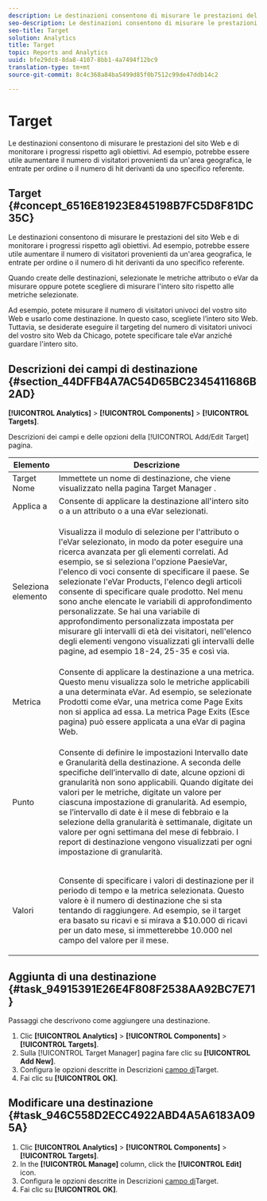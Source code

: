```yaml
---
description: Le destinazioni consentono di misurare le prestazioni del sito Web e di monitorare i progressi rispetto agli obiettivi. Ad esempio, potrebbe essere utile aumentare il numero di visitatori provenienti da un'area geografica, le entrate per ordine o il numero di hit derivanti da uno specifico referente.
seo-description: Le destinazioni consentono di misurare le prestazioni del sito Web e di monitorare i progressi rispetto agli obiettivi. Ad esempio, potrebbe essere utile aumentare il numero di visitatori provenienti da un'area geografica, le entrate per ordine o il numero di hit derivanti da uno specifico referente.
seo-title: Target
solution: Analytics
title: Target
topic: Reports and Analytics
uuid: bfe29dc8-8da8-4107-8bb1-4a7494f12bc9
translation-type: tm+mt
source-git-commit: 8c4c368a84ba5499d85f0b7512c99de47ddb14c2

---
```



# Target

Le destinazioni consentono di misurare le prestazioni del sito Web e di monitorare i progressi rispetto agli obiettivi. Ad esempio, potrebbe essere utile aumentare il numero di visitatori provenienti da un'area geografica, le entrate per ordine o il numero di hit derivanti da uno specifico referente.

## Target {#concept_6516E81923E845198B7FC5D8F81DC35C}

Le destinazioni consentono di misurare le prestazioni del sito Web e di monitorare i progressi rispetto agli obiettivi. Ad esempio, potrebbe essere utile aumentare il numero di visitatori provenienti da un'area geografica, le entrate per ordine o il numero di hit derivanti da uno specifico referente.

Quando create delle destinazioni, selezionate le metriche attributo o eVar da misurare oppure potete scegliere di misurare l'intero sito rispetto alle metriche selezionate.

Ad esempio, potete misurare il numero di visitatori univoci del vostro sito Web e usarlo come destinazione. In questo caso, scegliete l’intero sito Web. Tuttavia, se desiderate eseguire il targeting del numero di visitatori univoci del vostro sito Web da Chicago, potete specificare tale eVar anziché guardare l'intero sito.

## Descrizioni dei campi di destinazione {#section_44DFFB4A7AC54D65BC2345411686B2AD}

**[!UICONTROL Analytics]** &gt; **[!UICONTROL Components]** &gt; **[!UICONTROL Targets]**.

Descrizioni dei campi e delle opzioni della [!UICONTROL Add/Edit Target] pagina.

<table id="table_E08728BECC204DF59F0AC99957A68CAE"> 
 <thead> 
  <tr> 
   <th colname="col1" class="entry"> Elemento </th> 
   <th colname="col2" class="entry"> Descrizione </th> 
  </tr> 
 </thead>
 <tbody> 
  <tr> 
   <td colname="col1"> Target Nome </td> 
   <td colname="col2">Immettete un nome di destinazione, che viene visualizzato nella pagina <span class="wintitle"> Target Manager</span> . </td> 
  </tr> 
  <tr> 
   <td colname="col1"> Applica a </td> 
   <td colname="col2"> Consente di applicare la destinazione all'intero sito o a un attributo o a una eVar selezionati. </td> 
  </tr> 
  <tr> 
   <td colname="col1"> Seleziona elemento </td> 
   <td colname="col2"> <p>Visualizza il modulo di selezione per l'attributo o l'eVar selezionato, in modo da poter eseguire una ricerca avanzata per gli elementi correlati. Ad esempio, se si seleziona l'opzione <span class="uicontrol"> Paesi</span>eVar, l'elenco di voci consente di specificare il paese. Se selezionate l'eVar <span class="uicontrol"> Products</span>, l'elenco degli articoli consente di specificare quale prodotto. Nel menu sono anche elencate le variabili di approfondimento personalizzate. Se hai una variabile di approfondimento personalizzata impostata per misurare gli intervalli di età dei visitatori, nell'elenco degli elementi vengono visualizzati gli intervalli delle pagine, ad esempio 18-24, 25-35 e così via. </p> </td> 
  </tr> 
  <tr> 
   <td colname="col1"> Metrica </td> 
   <td colname="col2">Consente di applicare la destinazione a una metrica. Questo menu visualizza solo le metriche applicabili a una determinata eVar. Ad esempio, se selezionate <span class="uicontrol"> Prodotti</span> come eVar, una metrica come <span class="uicontrol"> Page Exits</span> non si applica ad essa. La metrica <span class="uicontrol"> Page Exits</span> (Esce pagina) può essere applicata a una eVar di pagina Web. </td> 
  </tr> 
  <tr> 
   <td colname="col1"> Punto </td> 
   <td colname="col2"> <p>Consente di definire le impostazioni <span class="uicontrol"> Intervallo</span> date e <span class="uicontrol"> Granularità</span> della destinazione. A seconda delle specifiche dell’intervallo di date, alcune opzioni di granularità non sono applicabili. Quando digitate dei valori per le metriche, digitate un valore per ciascuna impostazione di granularità. Ad esempio, se l’intervallo di date è il mese di febbraio e la selezione della granularità è settimanale, digitate un valore per ogni settimana del mese di febbraio. I report di destinazione vengono visualizzati per ogni impostazione di granularità. </p> </td> 
  </tr> 
  <tr> 
   <td colname="col1"> Valori </td> 
   <td colname="col2"> <p>Consente di specificare i valori di destinazione per il periodo di tempo e la metrica selezionata. Questo valore è il numero di destinazione che si sta tentando di raggiungere. Ad esempio, se il target era basato su ricavi e si mirava a $10.000 di ricavi per un dato mese, si immetterebbe 10.000 nel campo del valore per il mese. </p> </td> 
  </tr> 
 </tbody> 
</table>

## Aggiunta di una destinazione {#task_94915391E26E4F808F2538AA92BC7E71}

Passaggi che descrivono come aggiungere una destinazione.

<!-- 

t_add_a_target.xml

 -->

1. Clic **[!UICONTROL Analytics]** &gt; **[!UICONTROL Components]** &gt; **[!UICONTROL Targets]**.
1. Sulla [!UICONTROL Target Manager] pagina fare clic su **[!UICONTROL Add New]**.
1. Configura le opzioni descritte in Descrizioni [campo di](/help/analyze/reports-analytics/targets.md#section_44DFFB4A7AC54D65BC2345411686B2AD)Target.
1. Fai clic su **[!UICONTROL OK]**.

## Modificare una destinazione {#task_946C558D2ECC4922ABD4A5A6183A095A}

1. Clic **[!UICONTROL Analytics]** &gt; **[!UICONTROL Components]** &gt; **[!UICONTROL Targets]**.
1. In the **[!UICONTROL Manage]** column, click the **[!UICONTROL Edit]** icon.
1. Configura le opzioni descritte in Descrizioni [campo di](/help/analyze/reports-analytics/targets.md#section_44DFFB4A7AC54D65BC2345411686B2AD)Target.
1. Fai clic su **[!UICONTROL OK]**.
